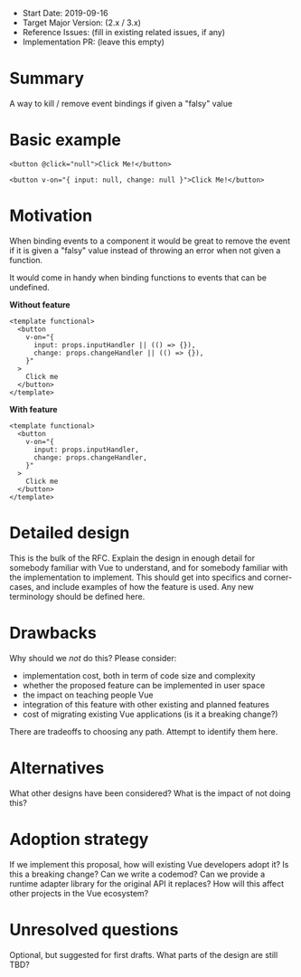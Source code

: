 - Start Date: 2019-09-16
- Target Major Version: (2.x / 3.x)
- Reference Issues: (fill in existing related issues, if any)
- Implementation PR: (leave this empty)

# Summary

A way to kill / remove event bindings if given a "falsy" value

# Basic example

```vue
<button @click="null">Click Me!</button>

<button v-on="{ input: null, change: null }">Click Me!</button>
```

# Motivation

When binding events to a component it would be great to remove the event if it is given a "falsy" value instead of throwing an error when not given a function.

It would come in handy when binding functions to events that can be undefined.

**Without feature**

```vue
<template functional>
  <button
    v-on="{
      input: props.inputHandler || (() => {}),
      change: props.changeHandler || (() => {}),
    }"
  >
    Click me
  </button>
</template>
```

**With feature**

```vue
<template functional>
  <button
    v-on="{
      input: props.inputHandler,
      change: props.changeHandler,
    }"
  >
    Click me
  </button>
</template>
```

# Detailed design

This is the bulk of the RFC. Explain the design in enough detail for somebody
familiar with Vue to understand, and for somebody familiar with the
implementation to implement. This should get into specifics and corner-cases,
and include examples of how the feature is used. Any new terminology should be
defined here.

# Drawbacks

Why should we *not* do this? Please consider:

- implementation cost, both in term of code size and complexity
- whether the proposed feature can be implemented in user space
- the impact on teaching people Vue
- integration of this feature with other existing and planned features
- cost of migrating existing Vue applications (is it a breaking change?)

There are tradeoffs to choosing any path. Attempt to identify them here.

# Alternatives

What other designs have been considered? What is the impact of not doing this?

# Adoption strategy

If we implement this proposal, how will existing Vue developers adopt it? Is
this a breaking change? Can we write a codemod? Can we provide a runtime adapter library for the original API it replaces? How will this affect other projects in the Vue ecosystem?

# Unresolved questions

Optional, but suggested for first drafts. What parts of the design are still
TBD?

